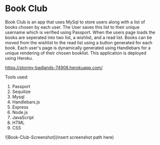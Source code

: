 # Book Club


Book Club is an app that uses MySql to store users along with a list of books chosen by each user. The User saves this list to their unique username which is verified using Passport. When the users page loads the books are seperated into two list, a wishlist, and a read list. Books can be moved from the wishlist to the read list using a button generated for each book. Each user's page is dynamically generated using Handlebars for a unique rendering of their chosen booklist. This application is deployed using Heroku.

https://stormy-badlands-74908.herokuapp.com/

Tools used:

1. Passport
2. Sequilize
3. Mysql
4. Handlebars.js
5. Express
6. Node.js
7. JavaScript
8. HTML
9. CSS

![Book-Club-Screenshot](insert screenshot path here)